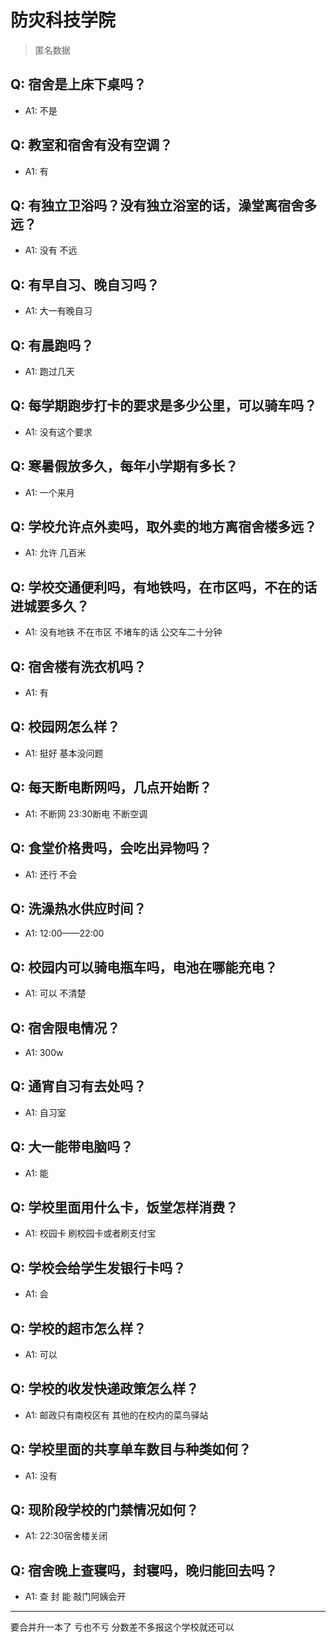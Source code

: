 # 防灾科技学院
> 匿名数据
## Q: 宿舍是上床下桌吗？
- A1: 不是
## Q: 教室和宿舍有没有空调？
- A1: 有
## Q: 有独立卫浴吗？没有独立浴室的话，澡堂离宿舍多远？
- A1: 没有 不远
## Q: 有早自习、晚自习吗？
- A1: 大一有晚自习
## Q: 有晨跑吗？
- A1: 跑过几天
## Q: 每学期跑步打卡的要求是多少公里，可以骑车吗？
- A1: 没有这个要求
## Q: 寒暑假放多久，每年小学期有多长？
- A1: 一个来月
## Q: 学校允许点外卖吗，取外卖的地方离宿舍楼多远？
- A1: 允许 几百米
## Q: 学校交通便利吗，有地铁吗，在市区吗，不在的话进城要多久？
- A1: 没有地铁 不在市区 不堵车的话 公交车二十分钟
## Q: 宿舍楼有洗衣机吗？
- A1: 有
## Q: 校园网怎么样？
- A1: 挺好 基本没问题
## Q: 每天断电断网吗，几点开始断？
- A1: 不断网 23:30断电 不断空调
## Q: 食堂价格贵吗，会吃出异物吗？
- A1: 还行 不会
## Q: 洗澡热水供应时间？
- A1: 12:00——22:00
## Q: 校园内可以骑电瓶车吗，电池在哪能充电？
- A1: 可以 不清楚
## Q: 宿舍限电情况？
- A1: 300w
## Q: 通宵自习有去处吗？
- A1: 自习室
## Q: 大一能带电脑吗？
- A1: 能
## Q: 学校里面用什么卡，饭堂怎样消费？
- A1: 校园卡 刷校园卡或者刷支付宝
## Q: 学校会给学生发银行卡吗？
- A1: 会
## Q: 学校的超市怎么样？
- A1: 可以
## Q: 学校的收发快递政策怎么样？
- A1: 邮政只有南校区有 其他的在校内的菜鸟驿站
## Q: 学校里面的共享单车数目与种类如何？
- A1: 没有
## Q: 现阶段学校的门禁情况如何？
- A1: 22:30宿舍楼关闭
## Q: 宿舍晚上查寝吗，封寝吗，晚归能回去吗？
- A1: 查 封 能 敲门阿姨会开
***
要合并升一本了 亏也不亏 分数差不多报这个学校就还可以